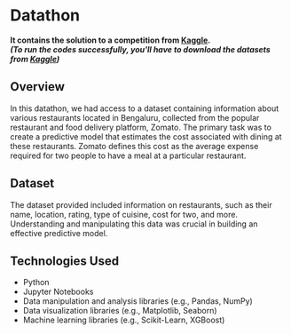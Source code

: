 # Datathon
**It contains the solution to a competition from [Kaggle](https://www.kaggle.com/competitions/epoch-23).  
_(To run the codes successfully, you'll have to download the datasets from [Kaggle](https://www.kaggle.com/competitions/epoch-23))_**

## Overview

In this datathon, we had access to a dataset containing information about various restaurants located in Bengaluru, collected from the popular restaurant and food delivery platform, Zomato. The primary task was to create a predictive model that estimates the cost associated with dining at these restaurants. Zomato defines this cost as the average expense required for two people to have a meal at a particular restaurant.

## Dataset

The dataset provided included information on restaurants, such as their name, location, rating, type of cuisine, cost for two, and more. Understanding and manipulating this data was crucial in building an effective predictive model.

## Technologies Used

- Python
- Jupyter Notebooks
- Data manipulation and analysis libraries (e.g., Pandas, NumPy)
- Data visualization libraries (e.g., Matplotlib, Seaborn)
- Machine learning libraries (e.g., Scikit-Learn, XGBoost)

